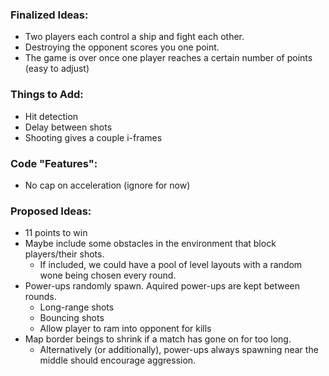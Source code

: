 ### Finalized Ideas:
* Two players each control a ship and fight each other. 
* Destroying the opponent scores you one point.
* The game is over once one player reaches a certain number of points (easy to adjust)

### Things to Add:
* Hit detection
* Delay between shots
* Shooting gives a couple i-frames

### Code "Features":
* No cap on acceleration (ignore for now)

### Proposed Ideas:
* 11 points to win
* Maybe include some obstacles in the environment that block players/their shots.
  * If included, we could have a pool of level layouts with a random wone being chosen every round.
* Power-ups randomly spawn. Aquired power-ups are kept between rounds.
  * Long-range shots
  * Bouncing shots
  * Allow player to ram into opponent for kills
* Map border beings to shrink if a match has gone on for too long.
  * Alternatively (or additionally), power-ups always spawning near the middle should encourage aggression.

